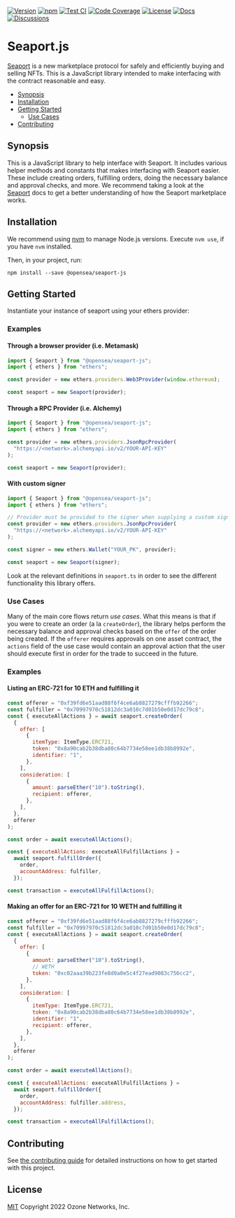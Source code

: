 [![Version][version-badge]][version-link]
[![npm][npm-badge]][npm-link]
[![Test CI][ci-badge]][ci-link]
[![Code Coverage][coverage-badge]][coverage-link]
[![License][license-badge]][license-link]
[![Docs][docs-badge]][docs-link]
[![Discussions][discussions-badge]][discussions-link]

# Seaport.js

[Seaport][seaport-link] is a new marketplace protocol for safely and efficiently buying and selling NFTs. This is a JavaScript library intended to make interfacing with the contract reasonable and easy.

- [Synopsis](#synopsis)
- [Installation](#installation)
- [Getting Started](#getting-started)
  - [Use Cases](#use-cases)
- [Contributing](#contributing)

## Synopsis

This is a JavaScript library to help interface with Seaport. It includes various helper methods and constants that makes interfacing with Seaport easier. These include creating orders, fulfilling orders, doing the necessary balance and approval checks, and more. We recommend taking a look at the [Seaport][seaport-link] docs to get a better understanding of how the Seaport marketplace works.

## Installation

We recommend using [nvm](https://github.com/nvm-sh/nvm) to manage Node.js versions. Execute `nvm use`, if you have `nvm` installed.

Then, in your project, run:

```console
npm install --save @opensea/seaport-js
```

## Getting Started

Instantiate your instance of seaport using your ethers provider:

### Examples

#### Through a browser provider (i.e. Metamask)

```js
import { Seaport } from "@opensea/seaport-js";
import { ethers } from "ethers";

const provider = new ethers.providers.Web3Provider(window.ethereum);

const seaport = new Seaport(provider);
```

#### Through a RPC Provider (i.e. Alchemy)

```js
import { Seaport } from "@opensea/seaport-js";
import { ethers } from "ethers";

const provider = new ethers.providers.JsonRpcProvider(
  "https://<network>.alchemyapi.io/v2/YOUR-API-KEY"
);

const seaport = new Seaport(provider);
```

#### With custom signer

```js
import { Seaport } from "@opensea/seaport-js";
import { ethers } from "ethers";

// Provider must be provided to the signer when supplying a custom signer
const provider = new ethers.providers.JsonRpcProvider(
  "https://<network>.alchemyapi.io/v2/YOUR-API-KEY"
);

const signer = new ethers.Wallet("YOUR_PK", provider);

const seaport = new Seaport(signer);
```

Look at the relevant definitions in `seaport.ts` in order to see the different functionality this library offers.

### Use Cases

Many of the main core flows return _use cases_. What this means is that if you were to create an order (a la `createOrder`), the library helps perform the necessary balance and approval checks based on the `offer` of the order being created. If the `offerer` requires approvals on one asset contract, the `actions` field of the use case would contain an approval action that the user should execute first in order for the trade to succeed in the future.

### Examples

#### Listing an ERC-721 for 10 ETH and fulfilling it

```js
const offerer = "0xf39fd6e51aad88f6f4ce6ab8827279cfffb92266";
const fulfiller = "0x70997970c51812dc3a010c7d01b50e0d17dc79c8";
const { executeAllActions } = await seaport.createOrder(
  {
    offer: [
      {
        itemType: ItemType.ERC721,
        token: "0x8a90cab2b38dba80c64b7734e58ee1db38b8992e",
        identifier: "1",
      },
    ],
    consideration: [
      {
        amount: parseEther("10").toString(),
        recipient: offerer,
      },
    ],
  },
  offerer
);

const order = await executeAllActions();

const { executeAllActions: executeAllFulfillActions } =
  await seaport.fulfillOrder({
    order,
    accountAddress: fulfiller,
  });

const transaction = executeAllFulfillActions();
```

#### Making an offer for an ERC-721 for 10 WETH and fulfilling it

```js
const offerer = "0xf39fd6e51aad88f6f4ce6ab8827279cfffb92266";
const fulfiller = "0x70997970c51812dc3a010c7d01b50e0d17dc79c8";
const { executeAllActions } = await seaport.createOrder(
  {
    offer: [
      {
        amount: parseEther("10").toString(),
        // WETH
        token: "0xc02aaa39b223fe8d0a0e5c4f27ead9083c756cc2",
      },
    ],
    consideration: [
      {
        itemType: ItemType.ERC721,
        token: "0x8a90cab2b38dba80c64b7734e58ee1db38b8992e",
        identifier: "1",
        recipient: offerer,
      },
    ],
  },
  offerer
);

const order = await executeAllActions();

const { executeAllActions: executeAllFulfillActions } =
  await seaport.fulfillOrder({
    order,
    accountAddress: fulfiller.address,
  });

const transaction = executeAllFulfillActions();
```

## Contributing

See [the contributing guide](CONTRIBUTING.md) for detailed instructions on how to get started with this project.

## License

[MIT](LICENSE) Copyright 2022 Ozone Networks, Inc.

[seaport-link]: https://github.com/ProjectOpenSea/seaport
[version-badge]: https://img.shields.io/github/package-json/v/ProjectOpenSea/seaport-js
[version-link]: https://github.com/ProjectOpenSea/seaport-js/releases
[npm-badge]: https://img.shields.io/npm/v/@opensea/seaport-js?color=red
[npm-link]: https://www.npmjs.com/package/@opensea/seaport-js
[ci-badge]: https://github.com/ProjectOpenSea/seaport-js/actions/workflows/main.yaml/badge.svg
[ci-link]: https://github.com/ProjectOpenSea/seaport-js/actions/workflows/main.yaml
[coverage-badge]: https://codecov.io/gh/ProjectOpenSea/seaport-js/branch/main/graph/badge.svg
[coverage-link]: https://codecov.io/gh/ProjectOpenSea/seaport-js
[license-badge]: https://img.shields.io/github/license/ProjectOpenSea/seaport-js
[license-link]: https://github.com/ProjectOpenSea/seaport-js/blob/main/LICENSE
[docs-badge]: https://img.shields.io/badge/Seaport.js-documentation-informational
[docs-link]: https://github.com/ProjectOpenSea/seaport-js/blob/main/README.md#getting-started
[discussions-badge]: https://img.shields.io/badge/Seaport.js-discussions-blueviolet
[discussions-link]: https://github.com/ProjectOpenSea/seaport-js/discussions
